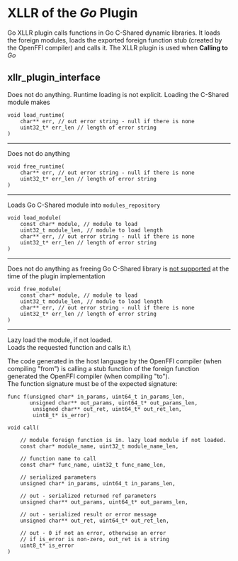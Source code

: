 # XLLR of the *Go* Plugin

Go XLLR plugin calls functions in Go C-Shared dynamic libraries.
It loads the foreign modules, loads the exported foreign function stub (created by the OpenFFI compiler) and calls it.
The XLLR plugin is used when **Calling to** *Go*

## xllr_plugin_interface

Does not do anything. Runtime loading is not explicit.
Loading the C-Shared module makes 
```
void load_runtime(
    char** err, // out error string - null if there is none
    uint32_t* err_len // length of error string
)
```

---

Does not do anything
```
void free_runtime(
    char** err, // out error string - null if there is none
    uint32_t* err_len // length of error string
)
```

---

Loads Go C-Shared module into `modules_repository`
```
void load_module(
    const char* module, // module to load
    uint32_t module_len, // module to load length
    char** err, // out error string - null if there is none
    uint32_t* err_len // length of error string
)
```

---

Does not do anything as freeing Go C-Shared library is [not supported](https://github.com/golang/go/issues/11100) at the time of the plugin implementation
```
void free_module(
    const char* module, // module to load
    uint32_t module_len, // module to load length
    char** err, // out error string - null if there is none
    uint32_t* err_len // length of error string
)
```

---

Lazy load the module, if not loaded.\
Loads the requested function and calls it.\

The code generated in the host language by the OpenFFI compiler (when compiling "from") is calling a stub function of the foreign function generated the OpenFFI compiler (when compiling "to").\
The function signature must be of the expected signature:
```
func f(unsigned char* in_params, uint64_t in_params_len, 
       unsigned char** out_params, uint64_t* out_params_len,
        unsigned char** out_ret, uint64_t* out_ret_len,
        uint8_t* is_error)
```

```
void call(
    
    // module foreign function is in. lazy load module if not loaded.
    const char* module_name, uint32_t module_name_len,
    
    // function name to call
    const char* func_name, uint32_t func_name_len,
    
    // serialized parameters
    unsigned char* in_params, uint64_t in_params_len,
    
    // out - serialized returned ref parameters
    unsigned char** out_params, uint64_t* out_params_len,
    
    // out - serialized result or error message
    unsigned char** out_ret, uint64_t* out_ret_len,
    
    // out - 0 if not an error, otherwise an error
    // if is_error is non-zero, out_ret is a string
    uint8_t* is_error
)
```

